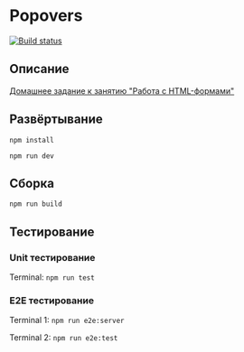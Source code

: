 # Popovers

[![Build status](https://ci.appveyor.com/api/projects/status/1rwl9mmjn1ggs1si?svg=true)](https://ci.appveyor.com/project/gorynch/netology-ahj-forms)

## Описание

[Домашнее задание к занятию "Работа с HTML-формами"](https://github.com/netology-code/ahj-homeworks/tree/video/forms#popovers)

## Развёртывание

```npm install```

```npm run dev```

## Сборка

```npm run build```

## Тестирование

### Unit тестирование

Terminal: ```npm run test```

### E2E тестирование

Terminal 1: ```npm run e2e:server```

Terminal 2: ```npm run e2e:test```